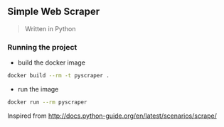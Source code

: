 ## Simple Web Scraper
> Written in Python

### Running the project

- build the docker image

```sh
docker build --rm -t pyscraper .
```

- run the image

```sh
docker run --rm pyscraper
```

Inspired from http://docs.python-guide.org/en/latest/scenarios/scrape/
